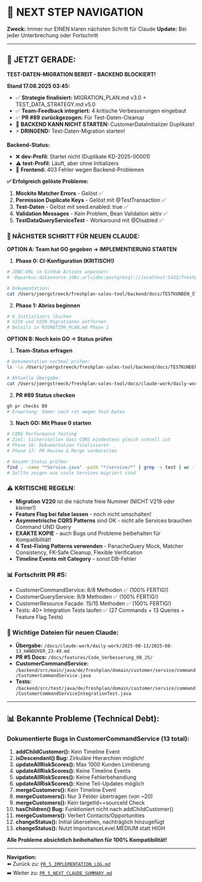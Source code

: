 # 🧭 NEXT STEP NAVIGATION

**Zweck:** Immer nur EINEN klaren nächsten Schritt für Claude
**Update:** Bei jeder Unterbrechung oder Fortschritt

---

## 🎯 JETZT GERADE:

**TEST-DATEN-MIGRATION BEREIT - BACKEND BLOCKIERT!**

**Stand 17.08.2025 03:45:**
- ✅ **Strategie finalisiert:** MIGRATION_PLAN.md v3.0 + TEST_DATA_STRATEGY.md v5.0
- ✅ **Team-Feedback integriert:** 4 kritische Verbesserungen eingebaut
- ✅ **PR #89 zurückgezogen:** Für Test-Daten-Cleanup
- 🔴 **BACKEND KANN NICHT STARTEN:** CustomerDataInitializer Duplikate!
- ⚡ **DRINGEND:** Test-Daten-Migration starten!

**Backend-Status:**
- ❌ **dev-Profil:** Startet nicht (Duplikate KD-2025-00001)
- ⚠️ **test-Profil:** Läuft, aber ohne Initializers
- 🔴 **Frontend:** 403 Fehler wegen Backend-Problemen

**✅ Erfolgreich gelöste Probleme:**
1. **Mockito Matcher Errors** - Gelöst ✅
2. **Permission Duplicate Keys** - Gelöst mit @TestTransaction ✅
3. **Test-Daten** - Gelöst mit seed.enabled: true ✅
4. **Validation Messages** - Kein Problem, Bean Validation aktiv ✅
5. **TestDataQueryServiceTest** - Workaround mit @Disabled ✅

### 🚨 NÄCHSTER SCHRITT FÜR NEUEN CLAUDE:

**OPTION A: Team hat GO gegeben → IMPLEMENTIERUNG STARTEN**

1. **Phase 0: CI-Konfiguration (KRITISCH!)**
```bash
# JDBC-URL in GitHub Actions anpassen:
# -Dquarkus.datasource.jdbc.url=jdbc:postgresql://localhost:5432/freshplan?options=-c%20ci.build%3Dtrue

# Dokumentation:
cat /Users/joergstreeck/freshplan-sales-tool/backend/docs/TESTKUNDEN_STRATEGIE/MIGRATION_PLAN.md
```

2. **Phase 1: Abriss beginnen**
```bash
# 6 Initializers löschen
# V219 und V220 Migrationen entfernen
# Details in MIGRATION_PLAN.md Phase 1
```

**OPTION B: Noch kein GO → Status prüfen**

1. **Team-Status erfragen**
```bash
# Dokumentation nochmal prüfen:
ls -la /Users/joergstreeck/freshplan-sales-tool/backend/docs/TESTKUNDEN_STRATEGIE/

# Aktuelle Übergabe:
cat /Users/joergstreeck/freshplan-sales-tool/docs/claude-work/daily-work/2025-08-17/2025-08-17_HANDOVER_03-13.md
```

2. **PR #89 Status checken**
```bash
gh pr checks 89
# Erwartung: Immer noch rot wegen Test-Daten
```

3. **Nach GO: Mit Phase 0 starten**
```bash
# CQRS Performance Testing
# Ziel: Sicherstellen dass CQRS mindestens gleich schnell ist
# Phase 16: Dokumentation finalisieren
# Phase 17: PR Review & Merge vorbereiten

# Gesamt-Status prüfen:
find . -name "*Service.java" -path "*/service/*" | grep -v test | wc -l
# Sollte zeigen wie viele Services migriert sind
```

### ⚠️ KRITISCHE REGELN:
- **Migration V220** ist die nächste freie Nummer (NICHT V219 oder kleiner!)
- **Feature Flag bei false lassen** - noch nicht umschalten!
- **Asymmetrische CQRS Patterns** sind OK - nicht alle Services brauchen Command UND Query
- **EXAKTE KOPIE** - auch Bugs und Probleme beibehalten für Kompatibilität!
- **4 Test-Fixing Patterns verwenden** - PanacheQuery Mock, Matcher Consistency, FK-Safe Cleanup, Flexible Verification
- **Timeline Events mit Category** - sonst DB-Fehler

### 📊 Fortschritt PR #5:
- CustomerCommandService: 8/8 Methoden ✅ (100% FERTIG!)
- CustomerQueryService: 9/9 Methoden ✅ (100% FERTIG!)
- CustomerResource Facade: 15/15 Methoden ✅ (100% FERTIG!)
- Tests: 40+ Integration Tests laufen ✅ (27 Commands + 13 Queries + Feature Flag Tests)

### 📍 Wichtige Dateien für neuen Claude:
- **Übergabe:** `/docs/claude-work/daily-work/2025-08-13/2025-08-13_HANDOVER_23-49.md`
- **PR #5 Docs:** `/docs/features/Code_Verbesserung_08_25/`
- **CustomerCommandService:** `/backend/src/main/java/de/freshplan/domain/customer/service/command/CustomerCommandService.java`
- **Tests:** `/backend/src/test/java/de/freshplan/domain/customer/service/command/CustomerCommandServiceIntegrationTest.java`

---

## 📊 Bekannte Probleme (Technical Debt):

### Dokumentierte Bugs in CustomerCommandService (13 total):
1. **addChildCustomer():** Kein Timeline Event
2. **isDescendant() Bug:** Zirkuläre Hierarchien möglich!
3. **updateAllRiskScores():** Max 1000 Kunden Limitierung
4. **updateAllRiskScores():** Keine Timeline Events
5. **updateAllRiskScores():** Keine Fehlerbehandlung
6. **updateAllRiskScores():** Keine Teil-Updates möglich
7. **mergeCustomers():** Kein Timeline Event
8. **mergeCustomers():** Nur 3 Felder übertragen (von ~20)
9. **mergeCustomers():** Kein targetId==sourceId Check
10. **hasChildren() Bug:** Funktioniert nicht nach addChildCustomer()
11. **mergeCustomers():** Verliert Contacts/Opportunities
12. **changeStatus():** Initial übersehen, nachträglich hinzugefügt
13. **changeStatus():** Nutzt ImportanceLevel.MEDIUM statt HIGH

**Alle Probleme absichtlich beibehalten für 100% Kompatibilität!**

---

**Navigation:**  
⬅️ Zurück zu: [`PR_5_IMPLEMENTATION_LOG.md`](/docs/features/Code_Verbesserung_08_25/PR_5_IMPLEMENTATION_LOG.md)  
➡️ Weiter zu: [`PR_5_NEXT_CLAUDE_SUMMARY.md`](/docs/features/Code_Verbesserung_08_25/PR_5_NEXT_CLAUDE_SUMMARY.md)
